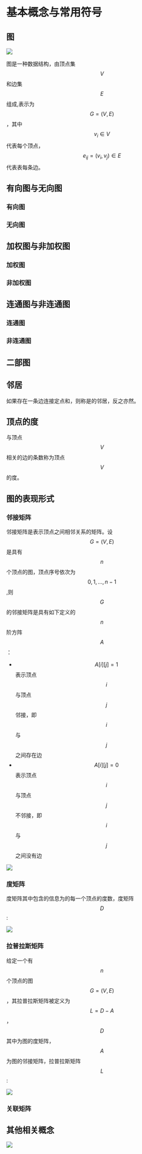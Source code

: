 # 基本概念与常用符号

## 图



![](https://github.com/Knowledge-Precipitation-Tribe/Graph-neural-network/raw/master/images/graph.png)

图是一种数据结构，由顶点集$$V$$和边集$$E$$组成,表示为$$G=(V,E)$$，其中$$v_{i} \in V$$代表每个顶点，$$e_{i j}=\left(v_{i}, v_{j}\right) \in E$$代表表每条边。

## 有向图与无向图

### 有向图



### 无向图

## 加权图与非加权图

### 加权图

### 非加权图



## 连通图与非连通图

### 连通图

### 非连通图

## 二部图



## 邻居

如果存在一条边连接定点和，则称是的邻居，反之亦然。

## 顶点的度

与顶点$$V$$相关的边的条数称为顶点$$V$$的度。

## 图的表现形式

### 邻接矩阵

邻接矩阵是表示顶点之间相邻关系的矩阵。设$$G=(V,E)$$是具有$$n$$个顶点的图，顶点序号依次为$$0,1,...,n-1$$,则$$G$$的邻接矩阵是具有如下定义的$$n$$阶方阵$$A$$：

* $$A[i][j]=1$$表示顶点$$i$$与顶点$$j$$邻接，即$$i$$与$$j$$之间存在边
* $$A[i][j]=0$$表示顶点$$i$$与顶点$$j$$不邻接，即$$i$$与$$j$$之间没有边

![](https://github.com/Knowledge-Precipitation-Tribe/Graph-neural-network/raw/master/images/adjMatrix.png)

### 度矩阵

度矩阵其中包含的信息为的每一个顶点的度数，度矩阵$$D$$:

![](https://github.com/Knowledge-Precipitation-Tribe/Graph-neural-network/raw/master/images/degreeMatrix.png)

### 拉普拉斯矩阵

给定一个有$$n$$个顶点的图$$G=(V,E)$$，其拉普拉斯矩阵被定义为$$L=D-A$$，$$D$$其中为图的度矩阵，$$A$$为图的邻接矩阵，拉普拉斯矩阵$$L$$:

![](https://github.com/Knowledge-Precipitation-Tribe/Graph-neural-network/raw/master/images/laplaMatrix.png)

### 关联矩阵



## 其他相关概念

![](https://camo.githubusercontent.com/d04233f2b375039a8d60078fb67eb09dd0c3abc6/68747470733a2f2f63646e2e6d6174687069782e636f6d2f736e69702f696d616765732f37477848384b436d437455795f4f3349556f566236356975535a6d524346334c446e444b5144724e5637452e6f726967696e616c2e66756c6c73697a652e706e67)

